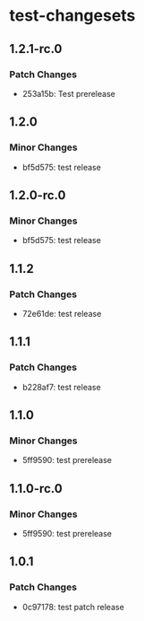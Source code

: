 # test-changesets

## 1.2.1-rc.0

### Patch Changes

- 253a15b: Test prerelease

## 1.2.0

### Minor Changes

- bf5d575: test release

## 1.2.0-rc.0

### Minor Changes

- bf5d575: test release

## 1.1.2

### Patch Changes

- 72e61de: test release

## 1.1.1

### Patch Changes

- b228af7: test release

## 1.1.0

### Minor Changes

- 5ff9590: test prerelease

## 1.1.0-rc.0

### Minor Changes

- 5ff9590: test prerelease

## 1.0.1

### Patch Changes

- 0c97178: test patch release
